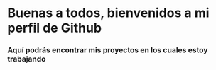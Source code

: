 # Buenas a todos, bienvenidos a mi perfil de Github

### Aquí podrás encontrar mis proyectos en los cuales estoy trabajando 
